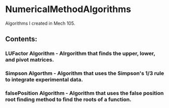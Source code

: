 # NumericalMethodAlgorithms
Algorithms I created in Mech 105.
## Contents:
### LUFactor Algorithm - Alrgorithm that finds the upper, lower, and pivot matrices.
### Simpson Algorthm - Algorithm that uses the Simpson's 1/3 rule to integrate experimental data.
### falsePosition Algorithm - Algorithm that uses the false position root finding method to find the roots of a function.

